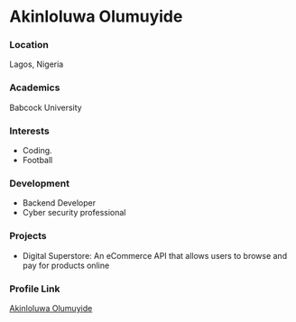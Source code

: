 # Akinloluwa Olumuyide

### Location

Lagos, Nigeria

### Academics

Babcock University

### Interests

-   Coding.
-   Football

### Development

-   Backend Developer
-   Cyber security professional

### Projects

-   Digital Superstore: An eCommerce API that allows users to browse and pay for products online

### Profile Link

[Akinloluwa Olumuyide](https://github.com/pick-cee)
